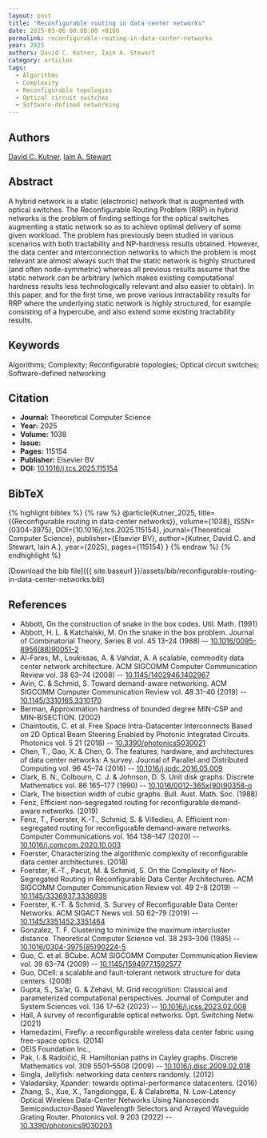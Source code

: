 ```yaml
---
layout: post
title: "Reconfigurable routing in data center networks"
date: 2025-03-06 00:00:00 +0100
permalink: reconfigurable-routing-in-data-center-networks
year: 2025
authors: David C. Kutner, Iain A. Stewart
category: articles
tags:
  - Algorithms
  - Complexity
  - Reconfigurable topologies
  - Optical circuit switches
  - Software-defined networking
---
```

 
## Authors
[David C. Kutner](authors/david-c-kutner), [Iain A. Stewart](authors/iain-a-stewart)
 
## Abstract
A hybrid network is a static (electronic) network that is augmented with optical switches. The Reconfigurable Routing Problem (RRP) in hybrid networks is the problem of finding settings for the optical switches augmenting a static network so as to achieve optimal delivery of some given workload. The problem has previously been studied in various scenarios with both tractability and NP-hardness results obtained. However, the data center and interconnection networks to which the problem is most relevant are almost always such that the static network is highly structured (and often node-symmetric) whereas all previous results assume that the static network can be arbitrary (which makes existing computational hardness results less technologically relevant and also easier to obtain). In this paper, and for the first time, we prove various intractability results for RRP where the underlying static network is highly structured, for example consisting of a hypercube, and also extend some existing tractability results.
 
## Keywords
Algorithms; Complexity; Reconfigurable topologies; Optical circuit switches; Software-defined networking
 
## Citation
- **Journal:** Theoretical Computer Science
- **Year:** 2025
- **Volume:** 1038
- **Issue:** 
- **Pages:** 115154
- **Publisher:** Elsevier BV
- **DOI:** [10.1016/j.tcs.2025.115154](https://doi.org/10.1016/j.tcs.2025.115154)
 
## BibTeX
{% highlight bibtex %}
{% raw %}
@article{Kutner_2025,
  title={{Reconfigurable routing in data center networks}},
  volume={1038},
  ISSN={0304-3975},
  DOI={10.1016/j.tcs.2025.115154},
  journal={Theoretical Computer Science},
  publisher={Elsevier BV},
  author={Kutner, David C. and Stewart, Iain A.},
  year={2025},
  pages={115154}
}
{% endraw %}
{% endhighlight %}
 
[Download the bib file]({{ site.baseurl }}/assets/bib/reconfigurable-routing-in-data-center-networks.bib)
 
## References
- Abbott, On the construction of snake in the box codes. Util. Math. (1991)
- Abbott, H. L. & Katchalski, M. On the snake in the box problem. Journal of Combinatorial Theory, Series B vol. 45 13–24 (1988) -- [10.1016/0095-8956(88)90051-2](https://doi.org/10.1016/0095-8956(88)90051-2)
- Al-Fares, M., Loukissas, A. & Vahdat, A. A scalable, commodity data center network architecture. ACM SIGCOMM Computer Communication Review vol. 38 63–74 (2008) -- [10.1145/1402946.1402967](https://doi.org/10.1145/1402946.1402967)
- Avin, C. & Schmid, S. Toward demand-aware networking. ACM SIGCOMM Computer Communication Review vol. 48 31–40 (2019) -- [10.1145/3310165.3310170](https://doi.org/10.1145/3310165.3310170)
- Berman, Approximation hardness of bounded degree MIN-CSP and MIN-BISECTION. (2002)
- Chaintoutis, C. et al. Free Space Intra-Datacenter Interconnects Based on 2D Optical Beam Steering Enabled by Photonic Integrated Circuits. Photonics vol. 5 21 (2018) -- [10.3390/photonics5030021](https://doi.org/10.3390/photonics5030021)
- Chen, T., Gao, X. & Chen, G. The features, hardware, and architectures of data center networks: A survey. Journal of Parallel and Distributed Computing vol. 96 45–74 (2016) -- [10.1016/j.jpdc.2016.05.009](https://doi.org/10.1016/j.jpdc.2016.05.009)
- Clark, B. N., Colbourn, C. J. & Johnson, D. S. Unit disk graphs. Discrete Mathematics vol. 86 165–177 (1990) -- [10.1016/0012-365x(90)90358-o](https://doi.org/10.1016/0012-365x(90)90358-o)
- Clark, The bisection width of cubic graphs. Bull. Aust. Math. Soc. (1988)
- Fenz, Efficient non-segregated routing for reconfigurable demand-aware networks. (2019)
- Fenz, T., Foerster, K.-T., Schmid, S. & Villedieu, A. Efficient non-segregated routing for reconfigurable demand-aware networks. Computer Communications vol. 164 138–147 (2020) -- [10.1016/j.comcom.2020.10.003](https://doi.org/10.1016/j.comcom.2020.10.003)
- Foerster, Characterizing the algorithmic complexity of reconfigurable data center architectures. (2018)
- Foerster, K.-T., Pacut, M. & Schmid, S. On the Complexity of Non-Segregated Routing in Reconfigurable Data Center Architectures. ACM SIGCOMM Computer Communication Review vol. 49 2–8 (2019) -- [10.1145/3336937.3336939](https://doi.org/10.1145/3336937.3336939)
- Foerster, K.-T. & Schmid, S. Survey of Reconfigurable Data Center Networks. ACM SIGACT News vol. 50 62–79 (2019) -- [10.1145/3351452.3351464](https://doi.org/10.1145/3351452.3351464)
- Gonzalez, T. F. Clustering to minimize the maximum intercluster distance. Theoretical Computer Science vol. 38 293–306 (1985) -- [10.1016/0304-3975(85)90224-5](https://doi.org/10.1016/0304-3975(85)90224-5)
- Guo, C. et al. BCube. ACM SIGCOMM Computer Communication Review vol. 39 63–74 (2009) -- [10.1145/1594977.1592577](https://doi.org/10.1145/1594977.1592577)
- Guo, DCell: a scalable and fault-tolerant network structure for data centers. (2008)
- Gupta, S., Sa’ar, G. & Zehavi, M. Grid recognition: Classical and parameterized computational perspectives. Journal of Computer and System Sciences vol. 136 17–62 (2023) -- [10.1016/j.jcss.2023.02.008](https://doi.org/10.1016/j.jcss.2023.02.008)
- Hall, A survey of reconfigurable optical networks. Opt. Switching Netw. (2021)
- Hamedazimi, Firefly: a reconfigurable wireless data center fabric using free-space optics. (2014)
- OEIS Foundation Inc.,
- Pak, I. & Radoičić, R. Hamiltonian paths in Cayley graphs. Discrete Mathematics vol. 309 5501–5508 (2009) -- [10.1016/j.disc.2009.02.018](https://doi.org/10.1016/j.disc.2009.02.018)
- Singla, Jellyfish: networking data centers randomly. (2012)
- Valadarsky, Xpander: towards optimal-performance datacenters. (2016)
- Zhang, S., Xue, X., Tangdiongga, E. & Calabretta, N. Low-Latency Optical Wireless Data-Center Networks Using Nanoseconds Semiconductor-Based Wavelength Selectors and Arrayed Waveguide Grating Router. Photonics vol. 9 203 (2022) -- [10.3390/photonics9030203](https://doi.org/10.3390/photonics9030203)

